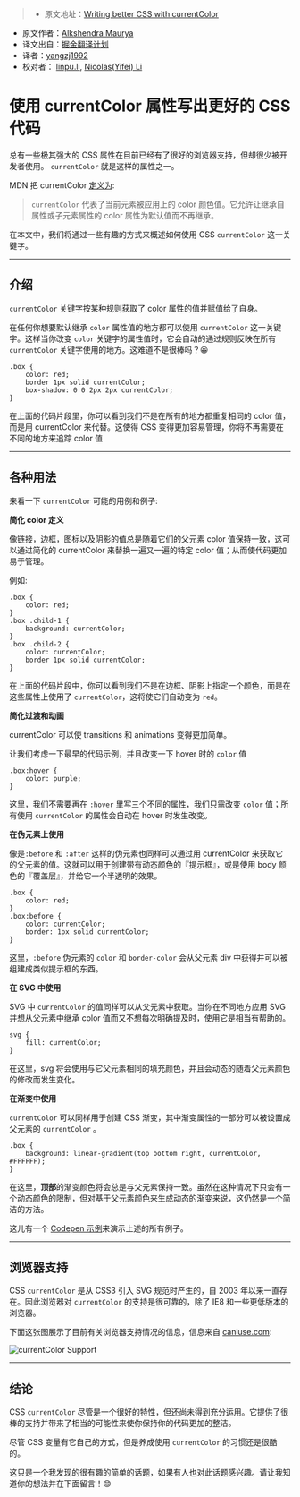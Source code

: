 > * 原文地址：[Writing better CSS with currentColor](https://hashnode.com/post/writing-better-css-with-currentcolor-cit5mgva31co79c53ia20vetq)
* 原文作者：[Alkshendra Maurya](https://hashnode.com/@alkshendra)
* 译文出自：[掘金翻译计划](https://github.com/xitu/gold-miner)
* 译者：[yangzj1992](http://qcyoung.com)
* 校对者： [linpu.li](https://github.com/llp0574), [Nicolas(Yifei) Li](https://github.com/yifili09)

# 使用 currentColor 属性写出更好的 CSS 代码

总有一些极其强大的 CSS 属性在目前已经有了很好的浏览器支持，但却很少被开发者使用。 `currentColor` 就是这样的属性之一。

MDN 把 currentColor [定义为](https://developer.mozilla.org/en/docs/Web/CSS/color_value#currentColor_keyword):

> `currentColor` 代表了当前元素被应用上的 color 颜色值。它允许让继承自属性或子元素属性的 color 属性为默认值而不再继承。

在本文中，我们将通过一些有趣的方式来概述如何使用 CSS `currentColor` 这一关键字。

* * *

## 介绍

`currentColor` 关键字按某种规则获取了 color 属性的值并赋值给了自身。

在任何你想要默认继承 `color` 属性值的地方都可以使用 `currentColor` 这一关键字。这样当你改变 `color` 关键字的属性值时，它会自动的通过规则反映在所有 `currentColor` 关键字使用的地方。这难道不是很棒吗？😀

    .box {
        color: red;
        border 1px solid currentColor;
        box-shadow: 0 0 2px 2px currentColor;
    }

在上面的代码片段里，你可以看到我们不是在所有的地方都重复相同的 color 值，而是用 currentColor 来代替。这使得 CSS 变得更加容易管理，你将不再需要在不同的地方来追踪 color 值

* * *

## 各种用法

来看一下 `currentColor` 可能的用例和例子:

**简化 color 定义**

像链接，边框，图标以及阴影的值总是随着它们的父元素 color 值保持一致，这可以通过简化的 currentColor 来替换一遍又一遍的特定 color 值；从而使代码更加易于管理。

例如:

    .box {
        color: red;
    }
    .box .child-1 {
        background: currentColor;
    }
    .box .child-2 {
        color: currentColor;
        border 1px solid currentColor;
    }

在上面的代码片段中，你可以看到我们不是在边框、阴影上指定一个颜色，而是在这些属性上使用了 `currentColor`，这将使它们自动变为 `red`。

**简化过渡和动画**

currentColor 可以使 transitions 和 animations 变得更加简单。

让我们考虑一下最早的代码示例，并且改变一下 hover 时的 `color` 值

    .box:hover {
        color: purple;
    }

这里，我们不需要再在 `:hover` 里写三个不同的属性，我们只需改变 `color` 值；所有使用 `currentColor` 的属性会自动在 hover 时发生改变。

**在伪元素上使用**

像是`:before` 和 `:after` 这样的伪元素也同样可以通过用 currentColor 来获取它的父元素的值。这就可以用于创建带有动态颜色的『提示框』，或是使用 body 颜色的『覆盖层』，并给它一个半透明的效果。

    .box {
        color: red;
    }
    .box:before {
        color: currentColor;
        border: 1px solid currentColor;
    }

这里，`:before` 伪元素的 `color` 和 `border-color` 会从父元素 div 中获得并可以被组建成类似提示框的东西。

**在 SVG 中使用**

SVG 中 `currentColor` 的值同样可以从父元素中获取。当你在不同地方应用 SVG 并想从父元素中继承 color 值而又不想每次明确提及时，使用它是相当有帮助的。

    svg {
        fill: currentColor;
    }

在这里，svg 将会使用与它父元素相同的填充颜色，并且会动态的随着父元素颜色的修改而发生变化。

**在渐变中使用**

`currentColor` 可以同样用于创建 CSS 渐变，其中渐变属性的一部分可以被设置成父元素的 `currentColor` 。

    .box {
        background: linear-gradient(top bottom right, currentColor, #FFFFFF);
    }

在这里，**顶部**的渐变颜色将会总是与父元素保持一致。虽然在这种情况下只会有一个动态颜色的限制，但对基于父元素颜色来生成动态的渐变来说，这仍然是一个简洁的方法。

这儿有一个 [Codepen 示例](http://codepen.io/alkshendra/pen/xEVrJJ?editors=1100#0)来演示上述的所有例子。

* * *

## 浏览器支持

CSS `currentColor` 是从 CSS3 引入 SVG 规范时产生的，自 2003 年以来一直存在。因此浏览器对 `currentColor` 的支持是很可靠的，除了 IE8 和一些更低版本的浏览器。

下面这张图展示了目前有关浏览器支持情况的信息，信息来自 [caniuse.com](http://caniuse.com/#feat=currentcolor):

![currentColor Support](https://res.cloudinary.com/hashnode/image/upload/v1474021764/g03f4hx1ftb0frtoonfw.png)

* * *

## 结论

CSS `currentColor` 尽管是一个很好的特性，但还尚未得到充分运用。它提供了很棒的支持并带来了相当的可能性来使你保持你的代码更加的整洁。

尽管 CSS 变量有它自己的方式，但是养成使用 `currentColor` 的习惯还是很酷的。

这只是一个我发现的很有趣的简单的话题，如果有人也对此话题感兴趣。请让我知道你的想法并在下面留言！😊

